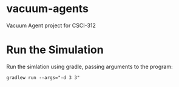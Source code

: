 # vacuum-agents
Vacuum Agent project for CSCI-312

# Run the Simulation

Run the simlation using gradle, passing arguments to the program:

```
gradlew run --args="-d 3 3"
```

